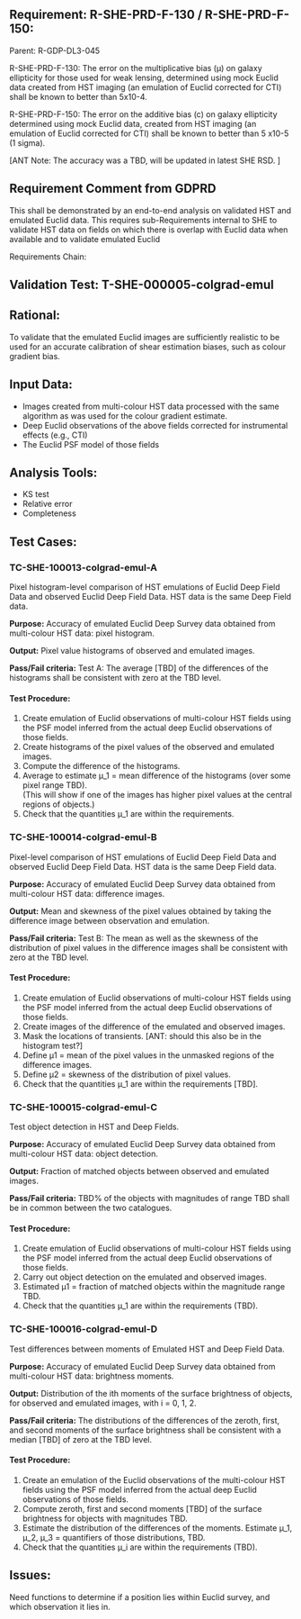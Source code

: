 ## Requirement: R-SHE-PRD-F-130 / R-SHE-PRD-F-150:

Parent: R-GDP-DL3-045

R-SHE-PRD-F-130: The error on the multiplicative bias (μ) on galaxy ellipticity for those used for weak lensing,
determined using mock Euclid data created from HST imaging (an emulation of Euclid corrected for CTI) shall be known to
better than 5x10-4.

R-SHE-PRD-F-150: The error on the additive bias (c) on galaxy ellipticity determined using mock Euclid data, created
from HST imaging (an emulation of Euclid corrected for CTI) shall be known to better than 5 x10-5 (1 sigma).

[ANT Note: The accuracy was a TBD, will be updated in latest SHE RSD. ]

## Requirement Comment from GDPRD

This shall be demonstrated by an end-to-end analysis on validated HST and emulated Euclid data. This requires
sub-Requirements internal to SHE to validate HST data on fields on which there is overlap with Euclid data when
available and to validate emulated Euclid

Requirements Chain:

## Validation Test: T-SHE-000005-colgrad-emul

## Rational:

To validate that the emulated Euclid images are sufficiently realistic to be used for an accurate calibration of shear
estimation biases, such as colour gradient bias.

## Input Data:

- Images created from multi-colour HST data processed with the same algorithm as was used for the colour gradient
  estimate.
- Deep Euclid observations of the above fields corrected for instrumental effects (e.g., CTI)
- The Euclid PSF model of those fields

## Analysis Tools:

- KS test
- Relative error
- Completeness

## Test Cases:

### TC-SHE-100013-colgrad-emul-A

Pixel histogram-level comparison of HST emulations of Euclid Deep Field Data and observed Euclid Deep Field Data. HST
data is the same Deep Field data.

**Purpose:** Accuracy of emulated Euclid Deep Survey data obtained from multi-colour HST data: pixel histogram.

**Output:** Pixel value histograms of observed and emulated images.

**Pass/Fail criteria:** Test A: The average [TBD] of the differences of the histograms shall be consistent with zero at
the TBD level.

#### Test Procedure:

1. Create emulation of Euclid observations of multi-colour HST fields using the PSF model inferred from the actual deep
   Euclid observations of those fields.
1. Create histograms of the pixel values of the observed and emulated images.
1. Compute the difference of the histograms.
1. Average to estimate μ\_1 = mean difference of the histograms (over some pixel range TBD).  
   (This will show if one of the images has higher pixel values at the central regions of objects.)
1. Check that the quantities μ\_1 are within the requirements.

### TC-SHE-100014-colgrad-emul-B

Pixel-level comparison of HST emulations of Euclid Deep Field Data and observed Euclid Deep Field Data. HST data is the
same Deep Field data.

**Purpose:** Accuracy of emulated Euclid Deep Survey data obtained from multi-colour HST data: difference images.

**Output:** Mean and skewness of the pixel values obtained by taking the difference image between observation and
emulation.

**Pass/Fail criteria:** Test B: The mean as well as the skewness of the distribution of pixel values in the difference
images shall be consistent with zero at the TBD level.

#### Test Procedure:

1. Create emulation of Euclid observations of multi-colour HST fields using the PSF model inferred from the actual deep
   Euclid observations of those fields.
1. Create images of the difference of the emulated and observed images.
1. Mask the locations of transients. [ANT: should this also be in the histogram test?]
1. Define μ1 = mean of the pixel values in the unmasked regions of the difference images.
1. Define μ2 = skewness of the distribution of pixel values.
1. Check that the quantities μ\_1 are within the requirements [TBD].

### TC-SHE-100015-colgrad-emul-C

Test object detection in HST and Deep Fields.

**Purpose:** Accuracy of emulated Euclid Deep Survey data obtained from multi-colour HST data: object detection.

**Output:** Fraction of matched objects between observed and emulated images.

**Pass/Fail criteria:** TBD% of the objects with magnitudes of range TBD shall be in common between the two catalogues.

#### Test Procedure:

1. Create emulation of Euclid observations of multi-colour HST fields using the PSF model inferred from the actual deep
   Euclid observations of those fields.
1. Carry out object detection on the emulated and observed images.
1. Estimated μ1 = fraction of matched objects within the magnitude range TBD.
1. Check that the quantities μ\_1 are within the requirements (TBD).

### TC-SHE-100016-colgrad-emul-D

Test differences between moments of Emulated HST and Deep Field Data.

**Purpose:** Accuracy of emulated Euclid Deep Survey data obtained from multi-colour HST data: brightness moments.

**Output:** Distribution of the ith moments of the surface brightness of objects, for observed and emulated images, with
i = 0, 1, 2.

**Pass/Fail criteria:** The distributions of the differences of the zeroth, first, and second moments of the surface
brightness shall be consistent with a median [TBD] of zero at the TBD level.

#### Test Procedure:

1. Create an emulation of the Euclid observations of the multi-colour HST fields using the PSF model inferred from the
   actual deep Euclid observations of those fields.
1. Compute zeroth, first and second moments [TBD] of the surface brightness for objects with magnitudes TBD.
1. Estimate the distribution of the differences of the moments. Estimate μ\_1, μ\_2, μ\_3 = quantifiers of those
   distributions, TBD.
1. Check that the quantities μ\_i are within the requirements (TBD).

## Issues:

Need functions to determine if a position lies within Euclid survey, and which observation it lies in.
